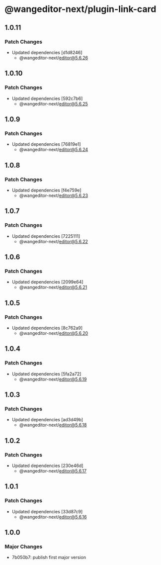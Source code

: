 # @wangeditor-next/plugin-link-card

## 1.0.11

### Patch Changes

- Updated dependencies [d1d8246]
  - @wangeditor-next/editor@5.6.26

## 1.0.10

### Patch Changes

- Updated dependencies [592c7b6]
  - @wangeditor-next/editor@5.6.25

## 1.0.9

### Patch Changes

- Updated dependencies [76819e1]
  - @wangeditor-next/editor@5.6.24

## 1.0.8

### Patch Changes

- Updated dependencies [f4e759e]
  - @wangeditor-next/editor@5.6.23

## 1.0.7

### Patch Changes

- Updated dependencies [7225111]
  - @wangeditor-next/editor@5.6.22

## 1.0.6

### Patch Changes

- Updated dependencies [2099e64]
  - @wangeditor-next/editor@5.6.21

## 1.0.5

### Patch Changes

- Updated dependencies [8c762a9]
  - @wangeditor-next/editor@5.6.20

## 1.0.4

### Patch Changes

- Updated dependencies [5fa2a72]
  - @wangeditor-next/editor@5.6.19

## 1.0.3

### Patch Changes

- Updated dependencies [ad3d49b]
  - @wangeditor-next/editor@5.6.18

## 1.0.2

### Patch Changes

- Updated dependencies [230e46d]
  - @wangeditor-next/editor@5.6.17

## 1.0.1

### Patch Changes

- Updated dependencies [33d87c9]
  - @wangeditor-next/editor@5.6.16

## 1.0.0

### Major Changes

- 7b050b7: publish first major version
